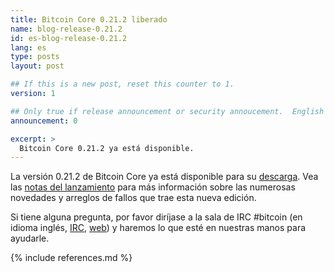 ```yaml
---
title: Bitcoin Core 0.21.2 liberado
name: blog-release-0.21.2
id: es-blog-release-0.21.2
lang: es
type: posts
layout: post

## If this is a new post, reset this counter to 1.
version: 1

## Only true if release announcement or security annoucement.  English posts only
announcement: 0

excerpt: >
  Bitcoin Core 0.21.2 ya está disponible.
---
```

La versión 0.21.2 de Bitcoin Core ya está disponible para su
[descarga][download page].  Vea las [notas del lanzamiento][release
notes] para más información sobre las numerosas novedades y arreglos
de fallos que trae esta nueva edición.

Si tiene alguna pregunta, por favor diríjase a la sala de IRC #bitcoin
(en idioma inglés, [IRC][irc], [web][web irc]) y haremos lo que esté
en nuestras manos para ayudarle.

[release notes]: /es/releases/0.21.2/
[IRC]: irc://irc.libera.chat/bitcoin
[web irc]: https://web.libera.chat/#bitcoin
[download page]: /es/download

{% include references.md %}

